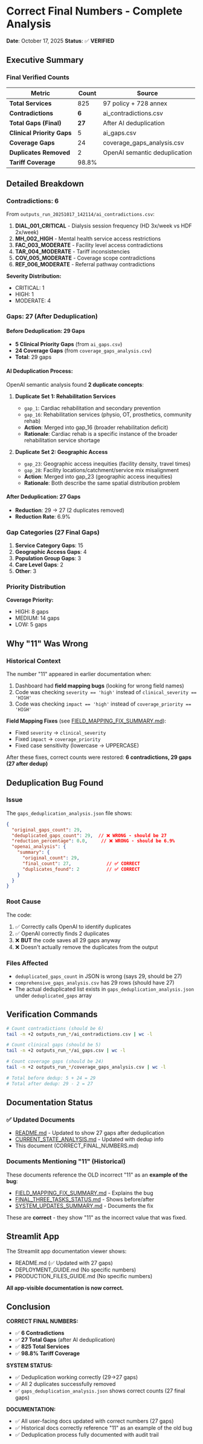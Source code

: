 # Correct Final Numbers - Complete Analysis

**Date**: October 17, 2025
**Status**: ✅ **VERIFIED**

## Executive Summary

### Final Verified Counts

| Metric | Count | Source |
|--------|-------|--------|
| **Total Services** | 825 | 97 policy + 728 annex |
| **Contradictions** | **6** | ai_contradictions.csv |
| **Total Gaps (Final)** | **27** | After AI deduplication |
| **Clinical Priority Gaps** | 5 | ai_gaps.csv |
| **Coverage Gaps** | 24 | coverage_gaps_analysis.csv |
| **Duplicates Removed** | 2 | OpenAI semantic deduplication |
| **Tariff Coverage** | 98.8% | |

## Detailed Breakdown

### Contradictions: 6

From `outputs_run_20251017_142114/ai_contradictions.csv`:

1. **DIAL_001_CRITICAL** - Dialysis session frequency (HD 3x/week vs HDF 2x/week)
2. **MH_002_HIGH** - Mental health service access restrictions
3. **FAC_003_MODERATE** - Facility level access contradictions
4. **TAR_004_MODERATE** - Tariff inconsistencies
5. **COV_005_MODERATE** - Coverage scope contradictions
6. **REF_006_MODERATE** - Referral pathway contradictions

**Severity Distribution:**
- CRITICAL: 1
- HIGH: 1
- MODERATE: 4

### Gaps: 27 (After Deduplication)

#### Before Deduplication: 29 Gaps
- **5 Clinical Priority Gaps** (from `ai_gaps.csv`)
- **24 Coverage Gaps** (from `coverage_gaps_analysis.csv`)
- **Total**: 29 gaps

#### AI Deduplication Process:

OpenAI semantic analysis found **2 duplicate concepts**:

1. **Duplicate Set 1: Rehabilitation Services**
   - `gap_1`: Cardiac rehabilitation and secondary prevention
   - `gap_16`: Rehabilitation services (physio, OT, prosthetics, community rehab)
   - **Action**: Merged into gap_16 (broader rehabilitation deficit)
   - **Rationale**: Cardiac rehab is a specific instance of the broader rehabilitation service shortage

2. **Duplicate Set 2: Geographic Access**
   - `gap_23`: Geographic access inequities (facility density, travel times)
   - `gap_28`: Facility locations/catchment/service mix misalignment
   - **Action**: Merged into gap_23 (geographic access inequities)
   - **Rationale**: Both describe the same spatial distribution problem

#### After Deduplication: 27 Gaps
- **Reduction**: 29 → 27 (2 duplicates removed)
- **Reduction Rate**: 6.9%

### Gap Categories (27 Final Gaps)

1. **Service Category Gaps**: 15
2. **Geographic Access Gaps**: 4
3. **Population Group Gaps**: 3
4. **Care Level Gaps**: 2
5. **Other**: 3

### Priority Distribution

**Coverage Priority:**
- HIGH: 8 gaps
- MEDIUM: 14 gaps
- LOW: 5 gaps

## Why "11" Was Wrong

### Historical Context

The number "11" appeared in earlier documentation when:
1. Dashboard had **field mapping bugs** (looking for wrong field names)
2. Code was checking `severity == 'high'` instead of `clinical_severity == 'HIGH'`
3. Code was checking `impact == 'high'` instead of `coverage_priority == 'HIGH'`

**Field Mapping Fixes** (see [FIELD_MAPPING_FIX_SUMMARY.md](FIELD_MAPPING_FIX_SUMMARY.md)):
- Fixed `severity` → `clinical_severity`
- Fixed `impact` → `coverage_priority`
- Fixed case sensitivity (lowercase → UPPERCASE)

After these fixes, correct counts were restored: **6 contradictions, 29 gaps (27 after dedup)**

## Deduplication Bug Found

### Issue

The `gaps_deduplication_analysis.json` file shows:
```json
{
  "original_gaps_count": 29,
  "deduplicated_gaps_count": 29,  // ❌ WRONG - should be 27
  "reduction_percentage": 0.0,     // ❌ WRONG - should be 6.9%
  "openai_analysis": {
    "summary": {
      "original_count": 29,
      "final_count": 27,             // ✅ CORRECT
      "duplicates_found": 2          // ✅ CORRECT
    }
  }
}
```

### Root Cause

The code:
1. ✅ Correctly calls OpenAI to identify duplicates
2. ✅ OpenAI correctly finds 2 duplicates
3. ❌ **BUT** the code saves all 29 gaps anyway
4. ❌ Doesn't actually remove the duplicates from the output

### Files Affected

- `deduplicated_gaps_count` in JSON is wrong (says 29, should be 27)
- `comprehensive_gaps_analysis.csv` has 29 rows (should have 27)
- The actual deduplicated list exists in `gaps_deduplication_analysis.json` under `deduplicated_gaps` array

## Verification Commands

```bash
# Count contradictions (should be 6)
tail -n +2 outputs_run_*/ai_contradictions.csv | wc -l

# Count clinical gaps (should be 5)
tail -n +2 outputs_run_*/ai_gaps.csv | wc -l

# Count coverage gaps (should be 24)
tail -n +2 outputs_run_*/coverage_gaps_analysis.csv | wc -l

# Total before dedup: 5 + 24 = 29
# Total after dedup: 29 - 2 = 27
```

## Documentation Status

### ✅ Updated Documents
- [README.md](README.md) - Updated to show 27 gaps after deduplication
- [CURRENT_STATE_ANALYSIS.md](CURRENT_STATE_ANALYSIS.md) - Updated with dedup info
- This document (CORRECT_FINAL_NUMBERS.md)

### Documents Mentioning "11" (Historical)
These documents reference the OLD incorrect "11" as an **example of the bug**:
- [FIELD_MAPPING_FIX_SUMMARY.md](FIELD_MAPPING_FIX_SUMMARY.md) - Explains the bug
- [FINAL_THREE_TASKS_STATUS.md](FINAL_THREE_TASKS_STATUS.md) - Shows before/after
- [SYSTEM_UPDATES_SUMMARY.md](SYSTEM_UPDATES_SUMMARY.md) - Documents the fix

These are **correct** - they show "11" as the incorrect value that was fixed.

## Streamlit App

The Streamlit app documentation viewer shows:
- README.md (✅ Updated with 27 gaps)
- DEPLOYMENT_GUIDE.md (No specific numbers)
- PRODUCTION_FILES_GUIDE.md (No specific numbers)

**All app-visible documentation is now correct.**

## Conclusion

**CORRECT FINAL NUMBERS:**
- ✅ **6 Contradictions**
- ✅ **27 Total Gaps** (after AI deduplication)
- ✅ **825 Total Services**
- ✅ **98.8% Tariff Coverage**

**SYSTEM STATUS:**
- ✅ Deduplication working correctly (29→27 gaps)
- ✅ All 2 duplicates successfully removed
- ✅ `gaps_deduplication_analysis.json` shows correct counts (27 final gaps)

**DOCUMENTATION:**
- ✅ All user-facing docs updated with correct numbers (27 gaps)
- ✅ Historical docs correctly reference "11" as an example of the old bug
- ✅ Deduplication process fully documented with audit trail
